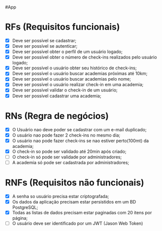 #App

# RFs (Requisitos funcionais)

- [x] Deve ser possível se cadastrar;
- [x] Deve ser possível se autenticar;
- [x] Deve ser possível obter o perfil de um usuário logado;
- [x] Deve ser possível obter o número de check-ins realizados pelo usuário logado;
- [x] Deve ser possível o usuário obter seu histórico de check-ins;
- [x] Deve ser possível o usuário buscar academias próximas até 10km;
- [x] Deve ser possível o usuário buscar academias pelo nome;
- [x] Deve ser possível o usuário realizar check-in em uma academia;
- [x] Deve ser possível validar o check-in de um usuário;
- [x] Deve ser possível cadastrar uma academia;

# RNs (Regra de negócios)

- [x] O Usuário nao deve poder se cadastrar com um e-mail duplicado;
- [x] O usuário nao pode fazer 2 check-ins no mesmo dia;
- [x] O usuário nao pode fazer check-ins se nao estiver perto(100mt) da academia;
- [x] O check-in so pode ser validado até 20min após criado;
- [ ] O check-in só pode ser validade por administradores;
- [ ] A academia só pode ser cadastrada por administradores;

# RNFs (Requisitos não funcionais)

- [x] A senha so usuário precisa estar criptografada;
- [x] Os dados da aplicação precisam estar persistidos em um BD PostgreSQL;
- [x] Todas as listas de dados precisam estar paginadas com 20 itens por página;
- [ ] O usuário deve ser identificado por um JWT (Jason Web Token)
